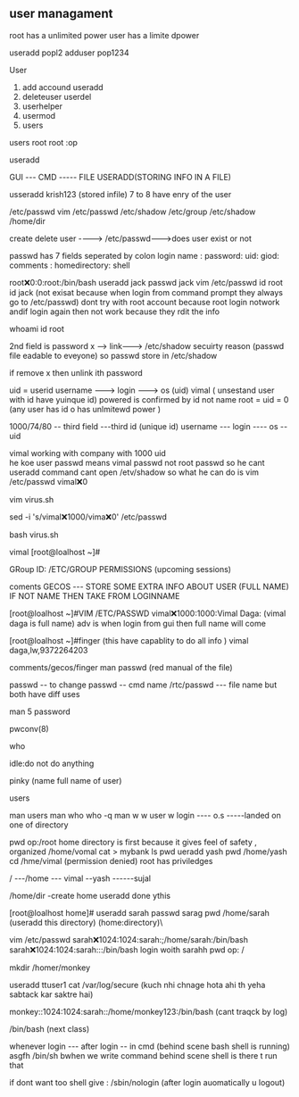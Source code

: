 ## user managament

root has a unlimited power
user has a limite dpower

useradd popl2
adduser pop1234

User 
1. add accound useradd
2. deleteuser userdel
3. userhelper
4. usermod 
5. users

users 
root root :op

useradd

GUI --- CMD ----- FILE
USERADD(STORING INFO IN A FILE)

usseradd krish123 (stored infile)
7 to 8 have enry of the user

/etc/passwd
vim /etc/passwd
/etc/shadow
/etc/group
/etc/shadow
/home/dir

create delete user ----> /etc/passwd--->does user exist or not

passwd has 7 fields seperated by colon
login name : password: uid: giod: comments : homedirectory: shell

root:x:0:0:root:/bin/bash
useradd jack
passwd jack
vim /etc/passwd
id root
id jack (not exisat because when login from command prompt they always go to /etc/passwd)
dont try with root account because root login notwork andif login again then not work because they rdit the info

whoami
id root

2nd field is password 
x --> link---> /etc/shadow
secuirty reason (passwd file eadable to eveyone)
so passwd store in /etc/shadow 

if remove x then unlink ith password

uid = userid 
username ---> login ---> os (uid)
vimal ( unsestand user with id  have yuinque id)
powered is confirmed by id not name
root = uid = 0 (any user has id o has unlmitewd power
)

1000/74/80 -- third field ---third id (unique id)
username --- login ---- os -- uid

vimal working with company with 1000 uid \
he koe user passwd means vimal passwd not root passwd
so he cant useradd command cant open /etv/shadow
so what he can do is vim /etc/passwd
vimal:x:0 

vim virus.sh

sed -i 's/vimal:x:1000/vima:x:0'  /etc/passwd

bash virus.sh

vimal 
[root@loalhost ~]#

 
GRoup ID: /ETC/GROUP PERMISSIONS (upcoming sessions)

coments GECOS --- STORE SOME EXTRA INFO ABOUT USER (FULL NAME) IF NOT NAME THEN TAKE FROM LOGINNAME

[root@loalhost ~]#VIM  /ETC/PASSWD
vimal:x:1000:1000:Vimal Daga: (vimal daga is full name)
adv is when login from gui then full name will come

[root@loalhost ~]#finger (this have capablity to do all info ) vimal daga,lw,9372264203

comments/gecos/finger
man passwd (red manual of the file)


passwd -- to change passwd -- cmd name
/rtc/passwd --- file name but both have diff uses

man 5 password

pwconv(8)

who

idle:do not do anything

pinky (name full name of user)

users

man users
man who
who -q
man w
w user
w
login ---- o.s -----landed on one of directory

pwd op:/root
home directory is first because it gives feel of safety , organized /home/vomal 
cat > mybank
ls
pwd
ueradd yash
pwd
/home/yash
cd /hme/vimal (permission denied)
root has priviledges

/ ---/home --- vimal --yash ------sujal

/home/dir -create home useradd done ythis 

[root@loalhost home]# useradd sarah
passwd sarag
pwd 
/home/sarah (useradd this directory) (home:directory)\

vim /etc/passwd
sarah:x:1024:1024:sarah:;/home/sarah:/bin/bash
sarah:x:1024:1024:sarah:::/bin/bash
login woith sarahh
pwd
op: /

mkdir /homer/monkey

useradd ttuser1
cat /var/log/secure (kuch nhi chnage hota ahi th yeha sabtack kar saktre hai)

monkey::1024:1024:sarah::/home/monkey123:/bin/bash (cant traqck by log)

/bin/bash (next class)

whenever login --- after login -- in cmd (behind scene bash shell is running) 
asgfh
/bin/sh
bwhen we write command behind scene shell is there t run that

if dont want too shell give : /sbin/nologin (after login auomatically u logout)




 






